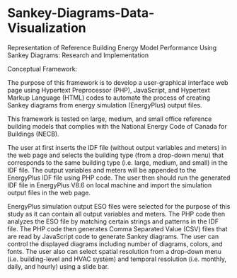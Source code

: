 # Sankey-Diagrams-Data-Visualization
Representation of Reference Building Energy Model Performance Using Sankey Diagrams: Research and Implementation

Conceptual Framework:

The purpose of this framework is to develop a user-graphical interface web page using Hypertext Preprocessor (PHP), JavaScript, and Hypertext Markup Language (HTML) codes to automate the process of creating Sankey diagrams from energy simulation (EnergyPlus) output files. 

This framework is tested on large, medium, and small office reference building models that complies with the National Energy Code of Canada for Buildings (NECB). 

The user at first inserts the IDF file (without output variables and meters) in the web page and selects the building type (from a drop-down menu) that corresponds to the same building type (i.e. large, medium, and small) in the IDF file. The output variables and meters will be appended to the EnergyPlus IDF file using PHP code. The user then should run the generated IDF file in EnergyPlus V8.6 on local machine and import the simulation output files in the web page. 

EnergyPlus simulation output ESO files were selected for the purpose of this study as it can contain all output variables and meters. The PHP code then analyzes the ESO file by matching certain strings and patterns in the IDF file. The PHP code then generates Comma Separated Value (CSV) files that are read by JavaScript code to generate Sankey diagrams. The user can control the displayed diagrams including number of diagrams, colors, and fonts. The user also can select spatial resolution from a drop-down menu (i.e. building-level and HVAC system) and temporal resolution (i.e. monthly, daily, and hourly) using a slide bar. 
